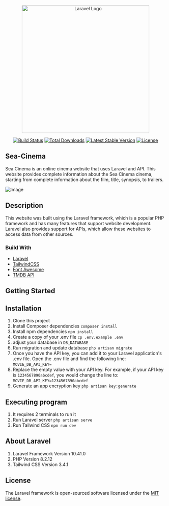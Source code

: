 <p align="center"><a href="https://laravel.com" target="_blank"><img src="https://raw.githubusercontent.com/laravel/art/master/logo-lockup/5%20SVG/2%20CMYK/1%20Full%20Color/laravel-logolockup-cmyk-red.svg" width="400" alt="Laravel Logo"></a></p>

<p align="center">
<a href="https://github.com/laravel/framework/actions"><img src="https://github.com/laravel/framework/workflows/tests/badge.svg" alt="Build Status"></a>
<a href="https://packagist.org/packages/laravel/framework"><img src="https://img.shields.io/packagist/dt/laravel/framework" alt="Total Downloads"></a>
<a href="https://packagist.org/packages/laravel/framework"><img src="https://img.shields.io/packagist/v/laravel/framework" alt="Latest Stable Version"></a>
<a href="https://packagist.org/packages/laravel/framework"><img src="https://img.shields.io/packagist/l/laravel/framework" alt="License"></a>
</p>

## Sea-Cinema

Sea Cinema is an online cinema website that uses Laravel and API. This website provides complete information about the Sea Cinema cinema, starting from complete information about the film, title, synopsis, to trailers.

![Image](https://github.com/aliazhar-id/Sea-Cinema\public\assets)

## Description

This website was built using the Laravel framework, which is a popular PHP framework and has many features that support website development. Laravel also provides support for APIs, which allow these websites to access data from other sources.

### Build With

* [Laravel](https://laravel.com/)
* [TailwindCSS](https://tailwindcss.com/)
* [Font Awesome](https://fontawesome.com/)
* [TMDB API](https://www.themoviedb.org/)

## Getting Started

## Installation

1. Clone this project
2. Install Composer dependencies `composer install`
3. Install npm dependencies `npm install`
4. Create a copy of your .env file `cp .env.example .env`
5. adjust your database in `DB_DATABASE`
6. Run migration and update database `php artisan migrate`
7. Once you have the API key, you can add it to your Laravel application's .env file. Open the .env file and find the following line: `MOVIE_DB_API_KEY=`
8. Replace the empty value with your API key. For example, if your API key is `1234567890abcdef`, you would change the line to: `MOVIE_DB_API_KEY=1234567890abcdef`
9. Generate an app encryption key `php artisan key:generate`

## Executing program

1. It requires 2 terminals to run it
2. Run Laravel server `php artisan serve`
3. Run Tailwind CSS `npm run dev`

## About Laravel

1. Laravel Framework Version 10.41.0
2. PHP Version 8.2.12
3. Tailwind CSS Version 3.4.1

## License

The Laravel framework is open-sourced software licensed under the [MIT license](https://opensource.org/licenses/MIT).
